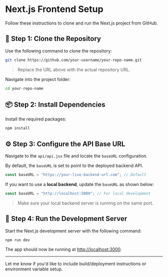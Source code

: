 # Next.js Frontend Setup

Follow these instructions to clone and run the Next.js project from GitHub.

## 🔁 Step 1: Clone the Repository

Use the following command to clone the repository:

```bash
git clone https://github.com/your-username/your-repo-name.git
```

> Replace the URL above with the actual repository URL.

Navigate into the project folder:

```bash
cd your-repo-name
```

## 📦 Step 2: Install Dependencies

Install the required packages:

```bash
npm install
```

## ⚙️ Step 3: Configure the API Base URL

Navigate to the `api/api.jsx` file and locate the `baseURL` configuration.

By default, the `baseURL` is set to point to the deployed backend API.

```javascript
const baseURL = "https://your-live-backend-url.com"; // Default
```

If you want to use a **local backend**, update the `baseURL` as shown below:

```javascript
const baseURL = "http://localhost:5000"; // For local development
```

> Make sure your local backend server is running on the same port.

## 🚀 Step 4: Run the Development Server

Start the Next.js development server with the following command:

```bash
npm run dev
```

The app should now be running at [http://localhost:3000](http://localhost:3000).

---

Let me know if you'd like to include build/deployment instructions or environment variable setup.
